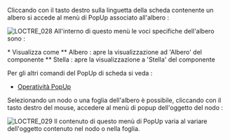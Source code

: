 
Cliccando con il tasto destro sulla linguetta della scheda contenente un albero si accede al menù di PopUp associato all'albero : 

![LOCTRE_028](http://doc.smeup.com/immagini/MBDOC_OPE-LOCTRE_04/LOCTRE_028.png)
All'interno di questo menù le voci specifiche dell'albero sono : 

  \* Visualizza come
 \*\* Albero :  apre la visualizzazione ad 'Albero' del componente
 \*\* Stella :  apre la visualizzazione a 'Stella' del componente

Per gli altri comandi del PopUp di scheda si veda : 
- [Operatività PopUp](Sorgenti/DOC_OPE/TA/B£AMO/LOCEXD_04)

Selezionando un nodo o una foglia dell'albero è possibile, cliccando con il tasto destro del mouse, accedere al menù di popup dell'oggetto del nodo : 

![LOCTRE_029](http://doc.smeup.com/immagini/MBDOC_OPE-LOCTRE_04/LOCTRE_029.png)
Il contenuto di questo menù di PopUp varia al variare dell'oggetto contenuto nel nodo o nella foglia.
